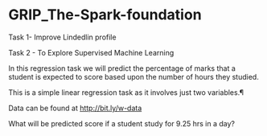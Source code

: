# GRIP_The-Spark-foundation
Task 1- Improve Lindedlin profile

Task 2 - To Explore Supervised Machine Learning

In this regression task we will predict the percentage of marks that a student is expected to score based upon the number of hours they studied.

This is a simple linear regression task as it involves just two variables.¶

Data can be found at http://bit.ly/w-data

What will be predicted score if a student study for 9.25 hrs in a
day?
